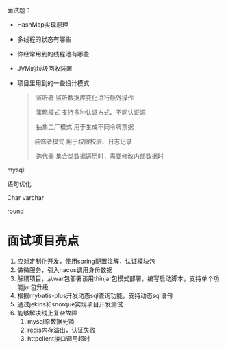 面试题：

- HashMap实现原理

- 多线程的状态有哪些

- 你经常用到的线程池有哪些

- JVM的垃圾回收装置

- 项目里用到的一些设计模式

  > ​	监听者 监听数据库变化进行额外操作
  >
  > ​	策略模式 支持多种认证方式、不同认证源
  >
  > ​	抽象工厂模式 用于生成不同令牌票据
  >
  >    装饰者模式 用于权限校验、日志记录
  >
  > ​	迭代器 集合类数据遍历时，需要修改内部数据时



mysql:

语句优化

Char varchar

round

# 面试项目亮点

1. 应对定制化开发，使用spring配置注解，认证模块包
2. 做微服务，引入nacos调用身份数据
3. 解耦项目，从war包部署该用thinjar包模式部署，编写启动脚本，支持单个功能jar包升级
4. 根据mybatis-plus开发动态sql查询功能，支持动态sql语句
5. 通过jekins和snorque实现项目开发测试
6. 能够解决线上复杂故障
   1. mysql原数据死锁
   2. redis内存溢出，认证失败
   3. httpclient接口调用超时
